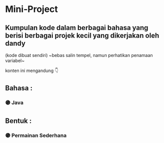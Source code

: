 # Mini-Project
## Kumpulan kode dalam berbagai bahasa yang berisi berbagai projek kecil yang dikerjakan oleh dandy
(kode dibuat sendiri) 
~bebas salin tempel, namun perhatikan penamaan variabel~


konten ini mengandung 👇
## Bahasa :
### 🟣 Java

## Bentuk :
### 🟣 Permainan Sederhana

